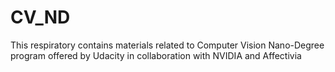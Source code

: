 # CV_ND
This respiratory contains materials related to Computer Vision Nano-Degree program offered by Udacity in collaboration with NVIDIA and Affectivia
